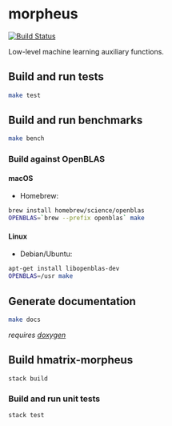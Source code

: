 # morpheus


[![Build Status](https://travis-ci.org/Alexander-Ignatyev/morpheus.svg?branch=master)](https://travis-ci.org/Alexander-Ignatyev/morpheus)

Low-level machine learning auxiliary functions.

## Build and run tests

```bash
make test
```

## Build and run benchmarks

```bash
make bench
```

### Build against OpenBLAS

#### macOS

* Homebrew:

```bash
brew install homebrew/science/openblas
OPENBLAS=`brew --prefix openblas` make
```

#### Linux

* Debian/Ubuntu:

```bash
apt-get install libopenblas-dev
OPENBLAS=/usr make
```

## Generate documentation

```bash
make docs
```

*requires [doxygen](http://www.doxygen.org/)*


## Build hmatrix-morpheus

```
stack build
```

### Build and run unit tests

```
stack test
```